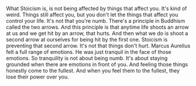  What Stoicism is, is not being affected by things that affect you. It's kind of weird. Things still affect you, but you don't let the things that affect you control your life. It's not that you're numb. There's a principle in Buddhism called the two arrows. And this principle is that anytime life shoots an arrow at us and we get hit by an arrow, that hurts. And then what we do is shoot a second arrow at ourselves for being hit by the first one. Stoicism is preventing that second arrow. It's not that things don't hurt. Marcus Aurelius felt a full range of emotions. He was just tranquil in the face of those emotions. So tranquility is not about being numb. It's about staying grounded when there are emotions in front of you. And feeling those things honestly come to the fullest. And when you feel them to the fullest, they lose their power over you.
